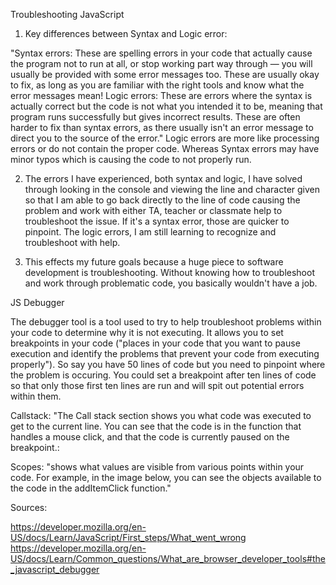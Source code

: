 Troubleshooting JavaScript

1. Key differences between Syntax and Logic error:

  "Syntax errors: These are spelling errors in your code that actually cause the program not to run at all, or stop working part way through — you will usually be provided with some error messages too. These are usually okay to fix, as long as you are familiar with the right tools and know what the error messages mean!
  Logic errors: These are errors where the syntax is actually correct but the code is not what you intended it to be, meaning that program runs successfully but gives incorrect results. These are often harder to fix than syntax errors, as there usually isn't an error message to direct you to the source of the error." Logic errors are more like processing errors or do not contain the proper code. Whereas Syntax errors may have minor typos which is causing the code to not properly run.

2. The errors I have experienced, both syntax and logic, I have solved through looking in the console and viewing the line and character given so that I am able to go back directly to the line of code causing the problem and work with either TA, teacher or classmate help to troubleshoot the issue. If it's a syntax error, those are quicker to pinpoint. The logic errors, I am still learning to recognize and troubleshoot with help.

3. This effects my future goals because a huge piece to software development is troubleshooting. Without knowing how to troubleshoot and work through problematic code, you basically wouldn't have a job.

JS Debugger

The debugger tool is a tool used to try to help troubleshoot problems within your code to determine why it is not executing. It allows you to set breakpoints in your code ("places in your code that you want to pause execution and identify the problems that prevent your code from executing properly"). So say you have 50 lines of code but you need to pinpoint where the problem is occuring. You could set a breakpoint after ten lines of code so that only those first ten lines are run and will spit out potential errors within them.

Callstack: "The Call stack section shows you what code was executed to get to the current line. You can see that the code is in the function that handles a mouse click, and that the code is currently paused on the breakpoint.:

Scopes: "shows what values are visible from various points within your code. For example, in the image below, you can see the objects available to the code in the addItemClick function."


Sources:

https://developer.mozilla.org/en-US/docs/Learn/JavaScript/First_steps/What_went_wrong
https://developer.mozilla.org/en-US/docs/Learn/Common_questions/What_are_browser_developer_tools#the_javascript_debugger
